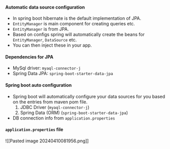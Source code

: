 #### Automatic data source configuration
- In spring boot hibernate is the default implementation of JPA.
- `EntityManager` is main component for creating queries etc.
- `EntityManager` is from JPA.
- Based on configs spring will automatically create  the beans for `EntityManager`, `DataSource` etc.
- You can then inject these in your app.

#### Dependencies for JPA
- MySql driver: `myaql-connector-j`
- Spring Data JPA: `spring-boot-starter-data-jpa`

#### Spring boot auto configuration
- Spring boot will automatically configure your data sources for you based on the entries from maven pom file.
     1. JDBC Driver (`myaql-connector-j`)
     2. Spring Data (ORM) (`spring-boot-starter-data-jpa`)
- DB connection info from `application.properties`
#### `application.properties` file
![[Pasted image 20240410081956.png]]

